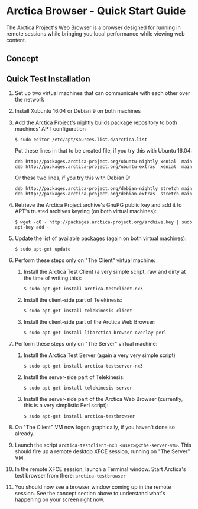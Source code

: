 # Arctica Browser - Quick Start Guide
  
The Arctica Project's Web Browser is a browser designed for running in
remote sessions while bringing you local performance while viewing web
content.

## Concept

## Quick Test Installation

  1. Set up two virtual machines that can communicate with each other
over the network
  1. Install Xubuntu 16.04 or Debian 9 on both machines
  1. Add the Arctica Project's nightly builds package repository to both machines' APT configuration
      ```
      $ sudo editor /etc/apt/sources.list.d/arctica.list
      ```
      Put these lines in that to be created file, if you try this with Ubuntu 16.04:
      ```
      deb http://packages.arctica-project.org/ubuntu-nightly xenial  main
      deb http://packages.arctica-project.org/ubuntu-extras  xenial  main
      ```
      Or these two lines, if you try this with Debian 9:
      ```
      deb http://packages.arctica-project.org/debian-nightly stretch main
      deb http://packages.arctica-project.org/debian-extras  stretch main
      ```
  1. Retrieve the Arctica Project archive's GnuPG public key and add it to APT's trusted archives keyring (on both virtual machines):
      ```
      $ wget -qO - http://packages.arctica-project.org/archive.key | sudo apt-key add -
      ```
  1. Update the list of available packages (again on both virtual machines):
      ```
      $ sudo apt-get update
      ```
  1. Perform these steps only on "The Client" virtual machine:
 
      1. Install the Arctica Test Client (a very simple script, raw and dirty at the time of writing this):
          ```
          $ sudo apt-get install arctica-testclient-nx3
          ```
      1. Install the client-side part of Telekinesis:
          ```
          $ sudo apt-get install telekinesis-client
          ```
      1. Install the client-side part of the Arctica Web Browser:
          ```
          $ sudo apt-get install libarctica-browser-overlay-perl
          ```
  1. Perform these steps only on "The Server" virtual machine:
      1. Install the Arctica Test Server (again a very very simple script)
          ```
          $ sudo apt-get install arctica-testserver-nx3
          ```
      1. Install the server-side part of Telekinesis:
          ```
          $ sudo apt-get install telekinesis-server
          ```
      1. Install the server-side part of the Arctica Web Browser (currently, this is a very simplistic Perl script):
          ```
          $ sudo apt-get install arctica-testbrowser
          ```
  1. On "The Client" VM now logon graphically, if you haven't done so already.
  1. Launch the script ``arctica-testclient-nx3 <user>@<the-server-vm>``. This should fire up a remote desktop XFCE session, running on "The Server" VM.
  1. In the remote XFCE session, launch a Terminal window. Start Arctica's test browser from there: ``arctica-testbrowser``
  1. You should now see a browser window coming up in the remote session. See the concept section above to understand what's happening on your screen right now. 
